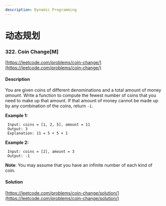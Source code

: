 ```yaml
---
description: Dynamic Programming
---
```


# 动态规划

### 322. Coin Change\[M\]

[https://leetcode.com/problems/coin-change/](https://leetcode.com/problems/coin-change/)

#### Description

You are given coins of different denominations and a total amount of money _amount_. Write a function to compute the fewest number of coins that you need to make up that amount. If that amount of money cannot be made up by any combination of the coins, return `-1`.

**Example 1:**

```text
 Input: coins = [1, 2, 5], amount = 11
 Output: 3 
 Explanation: 11 = 5 + 5 + 1
```

**Example 2:**

```text
 Input: coins = [2], amount = 3
 Output: -1
```

**Note**: You may assume that you have an infinite number of each kind of coin.

#### Solution

[https://leetcode.com/problems/coin-change/solution/](https://leetcode.com/problems/coin-change/solution/)

```text
 ​
 ​
```

#### 

